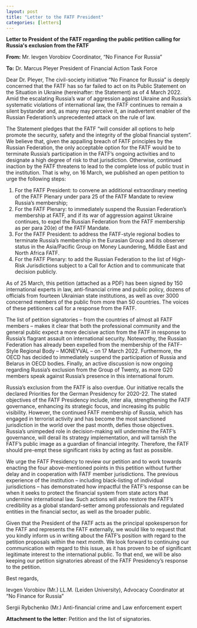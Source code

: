 ```yaml
---
layout: post
title: "Letter to the FATF President"
categories: [letters]
---
```


**Letter to President of the FATF regarding the public petition calling for Russia's exclusion from the FATF**

**From:**
Mr. Ievgen Vorobiov
Coordinator, “No Finance For Russia”

**To:**
Dr. Marcus Pleyer
President of Financial Action Task Force

Dear Dr. Pleyer,
The civil-society initiative “No Finance for Russia” is deeply concerned that the FATF has so far failed to act on its Public Statement on the Situation in Ukraine (hereinafter: the Statement) as of 4 March 2022. Amid the escalating Russia’s war of aggression against Ukraine and Russia’s systematic violations of international law, the FATF continues to remain a silent bystander and, as many may perceive it, an inadvertent enabler of the Russian Federation’s unprecedented attack on the rule of law.

The Statement pledges that the FATF “will consider all options to help promote the security, safety and the integrity of the global financial system”. We believe that, given the appalling breach of FATF principles by the Russian Federation, the only acceptable option for the FATF would be to terminate Russia’s participation in the FATF’s ongoing activities and to designate a high degree of risk to that jurisdiction. Otherwise, continued inaction by the FATF threatens to lead to the complete loss of public trust in the institution. That is why, on 16 March, we published an open petition to urge the following steps:

1. For the FATF President: to convene an additional extraordinary meeting of the FATF Plenary under para 25 of the FATF Mandate to review Russia’s membership;
2. For the FATF Plenary: to immediately suspend the Russian Federation’s membership at FATF, and if its war of aggression against Ukraine continues, to expel the Russian Federation from the FATF membership as per para 20(e) of the FATF Mandate.
3. For the FATF President: to address the FATF-style regional bodies to terminate Russia’s membership in the Eurasian Group and its observer status in the Asia/Pacific Group on Money Laundering, Middle East and North Africa FATF.
4. For the FATF Plenary: to add the Russian Federation to the list of High-Risk Jurisdictions subject to a Call for Action and to communicate that decision publicly.

As of 25 March, this petition (attached as a PDF) has been signed by 150 international experts in law, anti-financial crime and public policy, dozens of officials from fourteen Ukrainian state institutions, as well as over 3000 concerned members of the public from more than 50 countries. The voices of these petitioners call for a response from the FATF.

The list of petition signatories – from the countries of almost all FATF members – makes it clear that both the professional community and the general public expect a more decisive action from the FATF in response to Russia’s flagrant assault on international security. Noteworthy, the Russian Federation has already been expelled from the membership of the FATF-Style Regional Body – MONEYVAL – on 17 March 2022. Furthermore, the OECD has decided to immediately suspend the participation of Russia and Belarus in OECD bodies. Finally, an active discussion is now ongoing regarding Russia’s exclusion from the Group of Twenty, as more G20 members speak against Russia’s presence in this international forum. 

Russia’s exclusion from the FATF is also overdue. Our initiative recalls the declared Priorities for the German Presidency for 2020-22. The stated objectives of the FATF Presidency include, inter alia, strengthening the FATF governance, enhancing its strategic focus, and increasing its public visibility. However, the continued FATF membership of Russia, which has engaged in terrorist activity and has become the most sanctioned jurisdiction in the world over the past month, defies those objectives. Russia’s unimpeded role in decision-making will undermine the FATF’s governance, will derail its strategy implementation, and will tarnish the FATF’s public image as a guardian of financial integrity. Therefore, the FATF should pre-empt these significant risks by acting as fast as possible. 

We urge the FATF Presidency to review our petition and to work towards enacting the four above-mentioned points in this petition without further delay and in cooperation with FATF member jurisdictions. The previous experience of the institution – including black-listing of individual jurisdictions – has demonstrated how impactful the FATF’s response can be when it seeks to protect the financial system from state actors that undermine international law. Such actions will also restore the FATF’s credibility as a global standard-setter among professionals and regulated entities in the financial sector, as well as the broader public.

Given that the President of the FATF acts as the principal spokesperson for the FATF and represents the FATF externally, we would like to request that you kindly inform us in writing about the FATF’s position with regard to the petition proposals within the next month. We look forward to continuing our communication with regard to this issue, as it has proven to be of significant legitimate interest to the international public. To that end, we will be also keeping our petition signatories abreast of the FATF Presidency’s response to the petition. 

Best regards,

Ievgen Vorobiov (Mr.)
LL.M. (Leiden University), Advocacy Coordinator at “No Finance for Russia”

Sergii Rybchenko (Mr.)
Anti-financial crime and Law enforcement expert

**Attachment to the letter**: Petition and the list of signatories.
